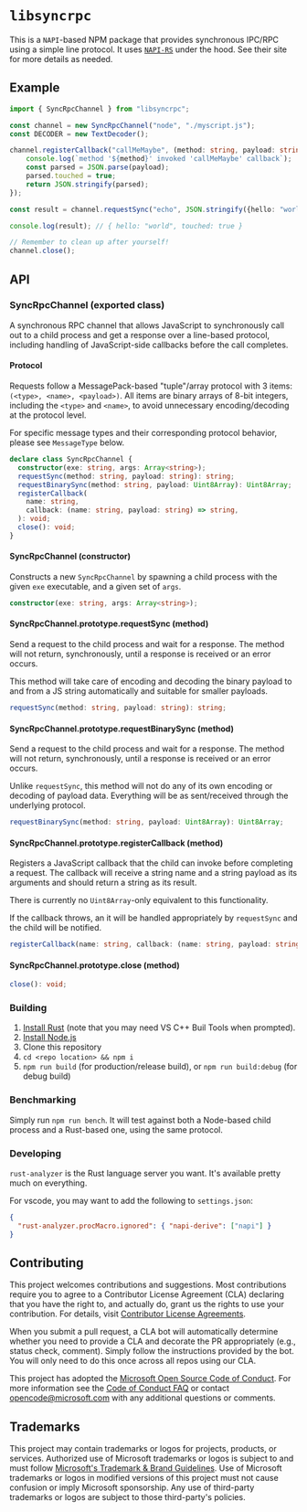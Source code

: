 # `libsyncrpc`

This is a `NAPI`-based NPM package that provides synchronous IPC/RPC using a
simple line protocol. It uses [`NAPI-RS`](https://napi.rs) under the hood. See
their site for more details as needed.

## Example

```typescript
import { SyncRpcChannel } from "libsyncrpc";

const channel = new SyncRpcChannel("node", "./myscript.js");
const DECODER = new TextDecoder();

channel.registerCallback("callMeMaybe", (method: string, payload: string) => {
    console.log(`method '${method}' invoked 'callMeMaybe' callback`);
    const parsed = JSON.parse(payload);
    parsed.touched = true;
    return JSON.stringify(parsed);
});

const result = channel.requestSync("echo", JSON.stringify({hello: "world"}));

console.log(result); // { hello: "world", touched: true }

// Remember to clean up after yourself!
channel.close();
```

## API

### SyncRpcChannel (exported class)

A synchronous RPC channel that allows JavaScript to synchronously call out
to a child process and get a response over a line-based protocol,
including handling of JavaScript-side callbacks before the call completes.

#### Protocol

Requests follow a MessagePack-based "tuple"/array protocol with 3 items:
`(<type>, <name>, <payload>)`. All items are binary arrays of 8-bit
integers, including the `<type>` and `<name>`, to avoid unnecessary
encoding/decoding at the protocol level.

For specific message types and their corresponding protocol behavior, please
see `MessageType` below.

```ts
declare class SyncRpcChannel {
  constructor(exe: string, args: Array<string>);
  requestSync(method: string, payload: string): string;
  requestBinarySync(method: string, payload: Uint8Array): Uint8Array;
  registerCallback(
    name: string,
    callback: (name: string, payload: string) => string,
  ): void;
  close(): void;
}
```

#### SyncRpcChannel (constructor)

Constructs a new `SyncRpcChannel` by spawning a child process with the
given `exe` executable, and a given set of `args`.

```ts
constructor(exe: string, args: Array<string>);
```

#### SyncRpcChannel.prototype.requestSync (method)

Send a request to the child process and wait for a response. The method
will not return, synchronously, until a response is received or an error
occurs.

This method will take care of encoding and decoding the binary payload to
and from a JS string automatically and suitable for smaller payloads.

```ts
requestSync(method: string, payload: string): string;
```

#### SyncRpcChannel.prototype.requestBinarySync (method)

Send a request to the child process and wait for a response. The method
will not return, synchronously, until a response is received or an error
occurs.

Unlike `requestSync`, this method will not do any of its own encoding or
decoding of payload data. Everything will be as sent/received through the
underlying protocol.

```ts
requestBinarySync(method: string, payload: Uint8Array): Uint8Array;
```

#### SyncRpcChannel.prototype.registerCallback (method)

Registers a JavaScript callback that the child can invoke before
completing a request. The callback will receive a string name and a string
payload as its arguments and should return a string as its result.

There is currently no `Uint8Array`-only equivalent to this functionality.

If the callback throws, an it will be handled appropriately by
`requestSync` and the child will be notified.

```ts
registerCallback(name: string, callback: (name: string, payload: string) => string): void;
```

#### SyncRpcChannel.prototype.close (method)

```ts
close(): void;
```

### Building

1. [Install Rust](https://www.rust-lang.org/tools/install) (note that you may need VS C++ Buil Tools when prompted).
2. [Install Node.js](https://nodejs.org/en/download)
3. Clone this repository
4. `cd <repo location> && npm i`
5. `npm run build` (for production/release build), or `npm run build:debug` (for debug build)

### Benchmarking

Simply run `npm run bench`. It will test against both a Node-based child
process and a Rust-based one, using the same protocol.

### Developing

`rust-analyzer` is the Rust language server you want. It's available pretty
much on everything.

For vscode, you may want to add the following to `settings.json`:

```json
{
  "rust-analyzer.procMacro.ignored": { "napi-derive": ["napi"] }
}
```

## Contributing

This project welcomes contributions and suggestions.  Most contributions require you to agree to a
Contributor License Agreement (CLA) declaring that you have the right to, and actually do, grant us
the rights to use your contribution. For details, visit [Contributor License Agreements](https://cla.opensource.microsoft.com).

When you submit a pull request, a CLA bot will automatically determine whether you need to provide
a CLA and decorate the PR appropriately (e.g., status check, comment). Simply follow the instructions
provided by the bot. You will only need to do this once across all repos using our CLA.

This project has adopted the [Microsoft Open Source Code of Conduct](https://opensource.microsoft.com/codeofconduct/).
For more information see the [Code of Conduct FAQ](https://opensource.microsoft.com/codeofconduct/faq/) or
contact [opencode@microsoft.com](mailto:opencode@microsoft.com) with any additional questions or comments.

## Trademarks

This project may contain trademarks or logos for projects, products, or services. Authorized use of Microsoft
trademarks or logos is subject to and must follow
[Microsoft's Trademark & Brand Guidelines](https://www.microsoft.com/legal/intellectualproperty/trademarks/usage/general).
Use of Microsoft trademarks or logos in modified versions of this project must not cause confusion or imply Microsoft sponsorship.
Any use of third-party trademarks or logos are subject to those third-party's policies.
